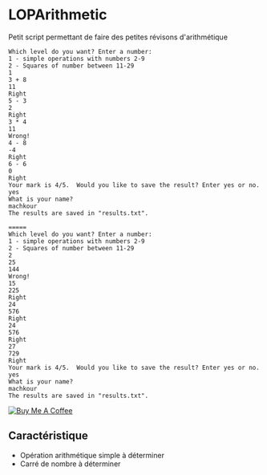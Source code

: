 LOPArithmetic
============

Petit script permettant de faire des petites révisons d'arithmétique
```
Which level do you want? Enter a number:
1 - simple operations with numbers 2-9
2 - Squares of number between 11-29
1
3 + 8
11
Right
5 - 3
2
Right
3 * 4
11
Wrong!
4 - 8
-4
Right
6 - 6
0
Right
Your mark is 4/5.  Would you like to save the result? Enter yes or no.
yes
What is your name?
machkour
The results are saved in "results.txt".

=====
Which level do you want? Enter a number:
1 - simple operations with numbers 2-9
2 - Squares of number between 11-29
2
25
144
Wrong!
15
225
Right
24
576
Right
24
576
Right
27
729
Right
Your mark is 4/5.  Would you like to save the result? Enter yes or no.
yes
What is your name?
machkour
The results are saved in "results.txt".
```

<a href="https://buymeacoffee.com/machkouroke" target="_blank"><img src="https://www.buymeacoffee.com/assets/img/custom_images/orange_img.png" alt="Buy Me A Coffee" style="height: auto !important;width: auto !important;" ></a>


## Caractéristique
- Opération arithmétique simple à déterminer 
- Carré de nombre à déterminer


